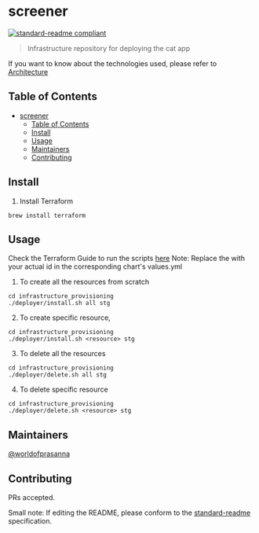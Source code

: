 # screener

[![standard-readme compliant](https://img.shields.io/badge/standard--readme-OK-green.svg?style=flat-square)](https://github.com/RichardLitt/standard-readme)

> Infrastructure repository for deploying the cat app

If you want to know about the technologies used, please refer to [Architecture](Architecture.md)

## Table of Contents

- [screener](#screener)
  - [Table of Contents](#table-of-contents)
  - [Install](#install)
  - [Usage](#usage)
  - [Maintainers](#maintainers)
  - [Contributing](#contributing)

## Install

1. Install Terraform
```
brew install terraform
```

## Usage

Check the Terraform Guide to run the scripts [here](TerraformGuide.md)
Note: Replace the <aws-account-id> with your actual id in the corresponding chart's values.yml

1. To create all the resources from scratch
```
cd infrastructure_provisioning
./deployer/install.sh all stg
```
2. To create specific resource,
```
cd infrastructure_provisioning
./deployer/install.sh <resource> stg
```
3. To delete all the resources
```
cd infrastructure_provisioning
./deployer/delete.sh all stg
```
4. To delete specific resource
```
cd infrastructure_provisioning
./deployer/delete.sh <resource> stg
```

## Maintainers

[@worldofprasanna](https://github.com/worldofprasanna)

## Contributing

PRs accepted.

Small note: If editing the README, please conform to the [standard-readme](https://github.com/RichardLitt/standard-readme) specification.
